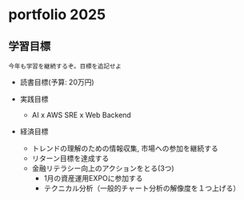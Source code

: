 # portfolio 2025

## 学習目標

`今年も学習を継続するぞ。目標を追記せよ`

- 読書目標(予算: 20万円)

- 実践目標
  - AI x AWS SRE x Web Backend

- 経済目標
  - トレンドの理解のための情報収集, 市場への参加を継続する
  - リターン目標を達成する
  - 金融リテラシー向上のアクションをとる(3つ)
    - 1月の資産運用EXPOに参加する
    - テクニカル分析（一般的チャート分析の解像度を１つ上げる）
